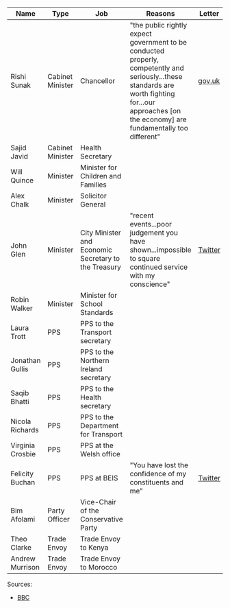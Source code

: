|Name|Type|Job|Reasons|Letter|
|----|----|---|-------|------|
|Rishi Sunak|Cabinet Minister|Chancellor|"the public rightly expect government to be conducted properly, competently and seriously...these standards are worth fighting for...our approaches [on the economy] are fundamentally too different"|[gov.uk](https://assets.publishing.service.gov.uk/government/uploads/system/uploads/attachment_data/file/1088364/Letter_to_the_PM.pdf)|
|Sajid Javid|Cabinet Minister|Health Secretary|||
|Will Quince|Minister|Minister for Children and Families|||
|Alex Chalk|Minister|Solicitor General|||
|John Glen|Minister|City Minister and Economic Secretary to the Treasury|"recent events...poor judgement you have shown...impossible to square continued service with my conscience"|[Twitter](https://twitter.com/JohnGlenUK/status/1544623825307959300)|
|Robin Walker|Minister|Minister for School Standards|||
|Laura Trott|PPS|PPS to the Transport secretary|||
|Jonathan Gullis|PPS|PPS to the Northern Ireland secretary|||
|Saqib Bhatti|PPS|PPS to the Health secretary|||
|Nicola Richards|PPS|PPS to the Department for Transport|||
|Virginia Crosbie|PPS|PPS at the Welsh office|||
|Felicity Buchan|PPS|PPS at BEIS|"You have lost the confidence of my constituents and me"|[Twitter](https://twitter.com/FelicityBuchan/status/1544623549213810689)|
|Bim Afolami|Party Officer|Vice-Chair of the Conservative Party|||
|Theo Clarke|Trade Envoy|Trade Envoy to Kenya|||
|Andrew Murrison|Trade Envoy|Trade Envoy to Morocco|||


Sources:
 - [BBC](https://www.bbc.co.uk/news/live/uk-politics-62048657?ns_mchannel=social&ns_source=twitter&ns_campaign=bbc_live&ns_linkname=62c543889db6d5693fa58556%26Recap%3A%20Who%20has%20resigned%3F%262022-07-06T08%3A31%3A29.328Z&ns_fee=0&pinned_post_locator=urn:asset:b47d2333-56c5-4cf1-87fc-bb52eb8087f7&pinned_post_asset_id=62c543889db6d5693fa58556&pinned_post_type=share)
